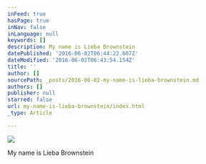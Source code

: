 ```yaml
---
inFeed: true
hasPage: true
inNav: false
inLanguage: null
keywords: []
description: My name is Lieba Brownstein
datePublished: '2016-06-02T06:44:22.607Z'
dateModified: '2016-06-02T06:43:54.154Z'
title: ''
author: []
sourcePath: _posts/2016-06-02-my-name-is-lieba-brownstein.md
authors: []
publisher: null
starred: false
url: my-name-is-lieba-brownstein/index.html
_type: Article

---
```

![](https://the-grid-user-content.s3-us-west-2.amazonaws.com/229c02be-787b-4d07-b9ad-a5c748750244.jpg)

My name is Lieba Brownstein
